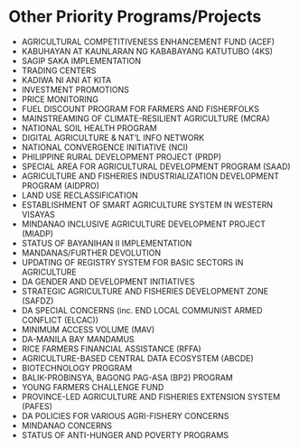 # Other Priority Programs/Projects

- AGRICULTURAL COMPETITIVENESS ENHANCEMENT FUND (ACEF)
- KABUHAYAN AT KAUNLARAN NG KABABAYANG KATUTUBO (4KS)
- SAGIP SAKA IMPLEMENTATION
- TRADING CENTERS
- KADIWA NI ANI AT KITA
- INVESTMENT PROMOTIONS
- PRICE MONITORING
- FUEL DISCOUNT PROGRAM FOR FARMERS AND FISHERFOLKS
- MAINSTREAMING OF CLIMATE-RESILIENT AGRICULTURE (MCRA)
- NATIONAL SOIL HEALTH PROGRAM
- DIGITAL AGRICULTURE & NAT’L INFO NETWORK
- NATIONAL CONVERGENCE INITIATIVE (NCI)
- PHILIPPINE RURAL DEVELOPMENT PROJECT (PRDP)
- SPECIAL AREA FOR AGRICULTURAL DEVELOPMENT PROGRAM (SAAD)
- AGRICULTURE AND FISHERIES INDUSTRIALIZATION DEVELOPMENT PROGRAM (AIDPRO)
- LAND USE RECLASSIFICATION
- ESTABLISHMENT OF SMART AGRICULTURE SYSTEM IN WESTERN VISAYAS
- MINDANAO INCLUSIVE AGRICULTURE DEVELOPMENT PROJECT (MIADP)
- STATUS OF BAYANIHAN II IMPLEMENTATION
- MANDANAS/FURTHER DEVOLUTION
- UPDATING OF REGISTRY SYSTEM FOR BASIC SECTORS IN AGRICULTURE
- DA GENDER AND DEVELOPMENT INITIATIVES
- STRATEGIC AGRICULTURE AND FISHERIES DEVELOPMENT ZONE (SAFDZ)
- DA SPECIAL CONCERNS (inc. END LOCAL COMMUNIST ARMED CONFLICT (ELCAC))
- MINIMUM ACCESS VOLUME (MAV)
- DA-MANILA BAY MANDAMUS
- RICE FARMERS FINANCIAL ASSISTANCE (RFFA)
- AGRICULTURE-BASED CENTRAL DATA ECOSYSTEM (ABCDE)
- BIOTECHNOLOGY PROGRAM
- BALIK-PROBINSYA, BAGONG PAG-ASA (BP2) PROGRAM
- YOUNG FARMERS CHALLENGE FUND
- PROVINCE-LED AGRICULTURE AND FISHERIES EXTENSION SYSTEM (PAFES)
- DA POLICIES FOR VARIOUS AGRI-FISHERY CONCERNS
- MINDANAO CONCERNS
- STATUS OF ANTI-HUNGER AND POVERTY PROGRAMS
